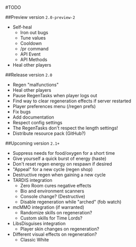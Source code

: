 #TODO

##Preview version `2.0-preview-2`
* Self-heal
    * Iron out bugs
    * Tune values
    * Cooldown
    * /pr command
    * API Event
    * API Methods
* Heal other players

##Release version `2.0`
* Regen "malfunctions"
* Heal other players
* Pause RegenTasks when player logs out
* Find way to clear regeneration effects if server restarted
* Player preferences menu (/regen prefs)
* Fix bugs
* Add documentation
* Respect config settings
* The RegenTasks don't respect the length settings!
* Distribute resource pack (GitHub?)

##Upcoming version `2.1+`
* Suppress needs for food/oxygen for a short time
* Give yourself a quick burst of energy (haste)
* Don't reset regen energy on respawn if desired
* "Appeal" for a new cycle (regen shop)
* Destructive regen when gaining a new cycle
* TARDIS integration
    * Zero Room cures negative effects
    * Bio and environment scanners
    * Console change? (Destructive)
    * Disable regeneration while "arched" (fob watch)
* mcMMO integration (if warranted)
    * Randomize skills on regeneration?
    * Custom skills for Time Lords?
* LibsDisguises integration
    * Player skin changes on regeneration?
* Different visual effects on regeneration?
    * Classic White

